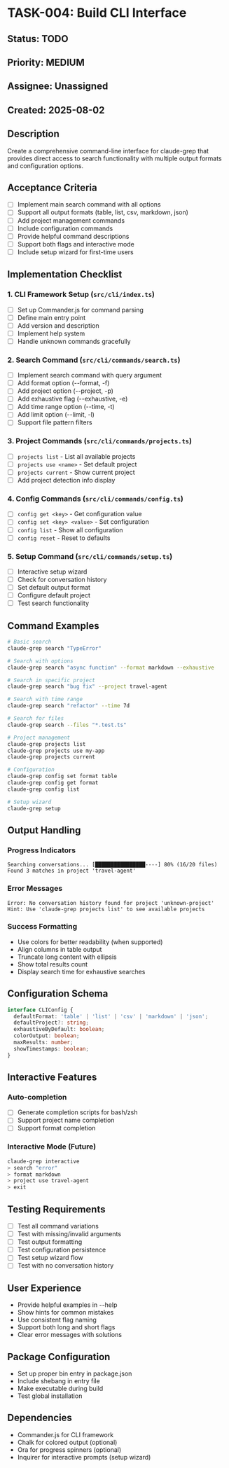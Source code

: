 # TASK-004: Build CLI Interface

## Status: TODO
## Priority: MEDIUM
## Assignee: Unassigned
## Created: 2025-08-02

## Description
Create a comprehensive command-line interface for claude-grep that provides direct access to search functionality with multiple output formats and configuration options.

## Acceptance Criteria
- [ ] Implement main search command with all options
- [ ] Support all output formats (table, list, csv, markdown, json)
- [ ] Add project management commands
- [ ] Include configuration commands
- [ ] Provide helpful command descriptions
- [ ] Support both flags and interactive mode
- [ ] Include setup wizard for first-time users

## Implementation Checklist

### 1. CLI Framework Setup (`src/cli/index.ts`)
- [ ] Set up Commander.js for command parsing
- [ ] Define main entry point
- [ ] Add version and description
- [ ] Implement help system
- [ ] Handle unknown commands gracefully

### 2. Search Command (`src/cli/commands/search.ts`)
- [ ] Implement search command with query argument
- [ ] Add format option (--format, -f)
- [ ] Add project option (--project, -p)
- [ ] Add exhaustive flag (--exhaustive, -e)
- [ ] Add time range option (--time, -t)
- [ ] Add limit option (--limit, -l)
- [ ] Support file pattern filters

### 3. Project Commands (`src/cli/commands/projects.ts`)
- [ ] `projects list` - List all available projects
- [ ] `projects use <name>` - Set default project
- [ ] `projects current` - Show current project
- [ ] Add project detection info display

### 4. Config Commands (`src/cli/commands/config.ts`)
- [ ] `config get <key>` - Get configuration value
- [ ] `config set <key> <value>` - Set configuration
- [ ] `config list` - Show all configuration
- [ ] `config reset` - Reset to defaults

### 5. Setup Command (`src/cli/commands/setup.ts`)
- [ ] Interactive setup wizard
- [ ] Check for conversation history
- [ ] Set default output format
- [ ] Configure default project
- [ ] Test search functionality

## Command Examples

```bash
# Basic search
claude-grep search "TypeError"

# Search with options
claude-grep search "async function" --format markdown --exhaustive

# Search in specific project
claude-grep search "bug fix" --project travel-agent

# Search with time range
claude-grep search "refactor" --time 7d

# Search for files
claude-grep search --files "*.test.ts"

# Project management
claude-grep projects list
claude-grep projects use my-app
claude-grep projects current

# Configuration
claude-grep config set format table
claude-grep config get format
claude-grep config list

# Setup wizard
claude-grep setup
```

## Output Handling

### Progress Indicators
```
Searching conversations... [████████████████----] 80% (16/20 files)
Found 3 matches in project 'travel-agent'
```

### Error Messages
```
Error: No conversation history found for project 'unknown-project'
Hint: Use 'claude-grep projects list' to see available projects
```

### Success Formatting
- Use colors for better readability (when supported)
- Align columns in table output
- Truncate long content with ellipsis
- Show total results count
- Display search time for exhaustive searches

## Configuration Schema

```typescript
interface CLIConfig {
  defaultFormat: 'table' | 'list' | 'csv' | 'markdown' | 'json';
  defaultProject?: string;
  exhaustiveByDefault: boolean;
  colorOutput: boolean;
  maxResults: number;
  showTimestamps: boolean;
}
```

## Interactive Features

### Auto-completion
- [ ] Generate completion scripts for bash/zsh
- [ ] Support project name completion
- [ ] Support format completion

### Interactive Mode (Future)
```bash
claude-grep interactive
> search "error"
> format markdown
> project use travel-agent
> exit
```

## Testing Requirements
- [ ] Test all command variations
- [ ] Test with missing/invalid arguments
- [ ] Test output formatting
- [ ] Test configuration persistence
- [ ] Test setup wizard flow
- [ ] Test with no conversation history

## User Experience
- Provide helpful examples in --help
- Show hints for common mistakes
- Use consistent flag naming
- Support both long and short flags
- Clear error messages with solutions

## Package Configuration
- Set up proper bin entry in package.json
- Include shebang in entry file
- Make executable during build
- Test global installation

## Dependencies
- Commander.js for CLI framework
- Chalk for colored output (optional)
- Ora for progress spinners (optional)
- Inquirer for interactive prompts (setup wizard)